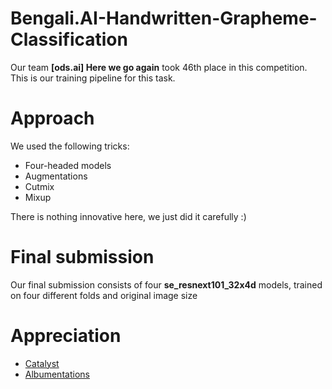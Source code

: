 # Bengali.AI-Handwritten-Grapheme-Classification
Our team **[ods.ai] Here we go again** took 46th place in this competition. This is our training pipeline for this task.
# Approach
We used the following tricks:

- Four-headed models
- Augmentations
- Cutmix
- Mixup

There is nothing innovative here, we just did it carefully :)
# Final submission
Our final submission consists of four **se_resnext101_32x4d** models, trained on four different folds and original image size
# Appreciation
- [Catalyst](https://github.com/catalyst-team/catalyst)
- [Albumentations](https://github.com/albumentations-team/albumentations)

